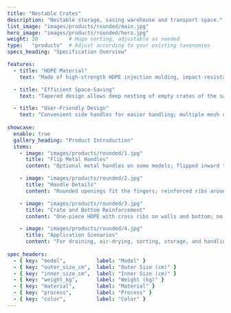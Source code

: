```yaml
---
title: "Nestable Crates"
description: "Nestable storage, saving warehouse and transport space."
list_image: "images/products/rounded/main.jpg"
hero_image: "images/products/rounded/hero.jpg"
weight: 20          # Hugo sorting, adjustable as needed
type:   "products"  # Adjust according to your existing taxonomies
specs_heading: "Specification Overview"

features:
  - title: "HDPE Material"
    text: "Made of high-strength HDPE injection molding, impact-resistant, cold-resistant, and durable."

  - title: "Efficient Space-Saving"
    text: "Tapered design allows deep nesting of empty crates of the same model, reducing storage and transport costs."

  - title: "User-Friendly Design"
    text: "Convenient side handles for easier handling; multiple mesh densities available for ventilation and load-bearing."
    
showcase:
  enable: true
  gallery_heading: "Product Introduction"
  items:
    - image: "images/products/rounded/1.jpg"
      title: "Flip Metal Handles"
      content: "Optional metal handles on some models; flipped inward they form a stacking base, flipped outward they facilitate carrying and positioning."

    - image: "images/products/rounded/2.jpg"
      title: "Handle Details"
      content: "Rounded openings fit the fingers; reinforced ribs around disperse stress, preventing slips even with wet hands."

    - image: "images/products/rounded/3.jpg"
      title: "Crate and Bottom Reinforcement"
      content: "One-piece HDPE with cross ribs on walls and bottom; no bulging under load, drop- and impact-resistant."

    - image: "images/products/rounded/4.jpg"
      title: "Application Scenarios"
      content: "For draining, air-drying, sorting, storage, and handling. Compatible with carts/shelves for higher efficiency."
      
spec_headers: 
  - { key: "model",          label: "Model" }
  - { key: "outer_size_cm",  label: "Outer Size (cm)" }   
  - { key: "inner_size_cm",  label: "Inner Size (cm)" }   
  - { key: "weight_kg",      label: "Weight (kg)" }
  - { key: "material",       label: "Material" }
  - { key: "process",        label: "Process" }
  - { key: "color",          label: "Color" }
---
```

